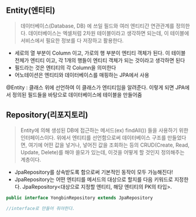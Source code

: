 ## Entity(엔티티)
>데이터베이스(Database, DB) 에 쓰일 필드와 여러 엔티티간 연관관계를 정의한다. 데이터베이스는 엑셀처럼 2차원 테이블이라고 생각하면 되는데, 
이 테이블에 서비스에서 필요한 정보를 다 저장하고 활용한다.

- 세로의 열 부분이 Column 이고, 가로의 행 부분이 엔티티 객체가 된다. 이 테이블 전체가 엔티티 이고, 각 1개의 행들이 엔티티 객체가 되는 것이라고 생각하면 된다
- 필드라는 것은 엔티티의 각 Column을 의미한다
- 어노테이션은 엔티티와 데이터베이스를 매핑하는 JPA에서 사용

@Entity : 클래스 위에 선언하여 이 클래스가 엔티티임을 알려준다. 이렇게 되면 JPA에서 정의된 필드들을 바탕으로 데이터베이스에 테이블을 만들어줌


## Repository(리포지토리)

> Entity에 의해 생성된 DB에 접근하는 메서드(ex) findAll()) 들을 사용하기 위한 인터페이스이다. 위에서 엔티티를 선언함으로써 데이터베이스 구조를 만들었다면, 
> 여기에 어떤 값을 넣거나, 넣어진 값을 조회하는 등의 CRUD(Create, Read, Update, Delete)를 해야 쓸모가 있는데, 이것을 어떻게 할 것인지 정의해주는 계층이다.

- JpaRepository를 상속받도록 함으로써 기본적인 동작이 모두 가능해진다! 
- JpaRepository는 어떤 엔티티를 메서드의 대상으로 할지를 다음 키워드로 지정한다. JpaRepository<대상으로 지정할 엔티티, 해당 엔티티의 PK의 타입>.

```java
public interface YongbinRepository extends JpaRepository

//interface로 만들어 줘야한다.
```

